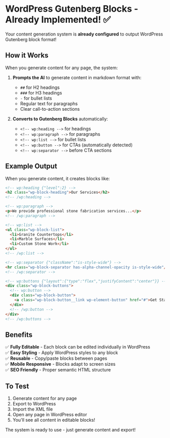 # WordPress Gutenberg Blocks - Already Implemented! ✅

Your content generation system is **already configured** to output WordPress Gutenberg block format!

## How it Works

When you generate content for any page, the system:

1. **Prompts the AI** to generate content in markdown format with:
   - `##` for H2 headings
   - `###` for H3 headings  
   - `-` for bullet lists
   - Regular text for paragraphs
   - Clear call-to-action sections

2. **Converts to Gutenberg Blocks** automatically:
   - `<!-- wp:heading -->` for headings
   - `<!-- wp:paragraph -->` for paragraphs
   - `<!-- wp:list -->` for bullet lists
   - `<!-- wp:button -->` for CTAs (automatically detected)
   - `<!-- wp:separator -->` before CTA sections

## Example Output

When you generate content, it creates blocks like:

```html
<!-- wp:heading {"level":2} -->
<h2 class="wp-block-heading">Our Services</h2>
<!-- /wp:heading -->

<!-- wp:paragraph -->
<p>We provide professional stone fabrication services...</p>
<!-- /wp:paragraph -->

<!-- wp:list -->
<ul class="wp-block-list">
  <li>Granite Countertops</li>
  <li>Marble Surfaces</li>
  <li>Custom Stone Work</li>
</ul>
<!-- /wp:list -->

<!-- wp:separator {"className":"is-style-wide"} -->
<hr class="wp-block-separator has-alpha-channel-opacity is-style-wide"/>
<!-- /wp:separator -->

<!-- wp:buttons {"layout":{"type":"flex","justifyContent":"center"}} -->
<div class="wp-block-buttons">
  <!-- wp:button -->
  <div class="wp-block-button">
    <a class="wp-block-button__link wp-element-button" href="#">Get Started Today</a>
  </div>
  <!-- /wp:button -->
</div>
<!-- /wp:buttons -->
```

## Benefits

✅ **Fully Editable** - Each block can be edited individually in WordPress  
✅ **Easy Styling** - Apply WordPress styles to any block  
✅ **Reusable** - Copy/paste blocks between pages  
✅ **Mobile Responsive** - Blocks adapt to screen sizes  
✅ **SEO Friendly** - Proper semantic HTML structure  

## To Test

1. Generate content for any page
2. Export to WordPress
3. Import the XML file
4. Open any page in WordPress editor
5. You'll see all content in editable blocks!

The system is ready to use - just generate content and export!